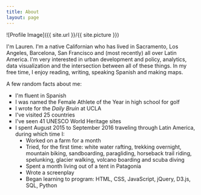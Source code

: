 ```yaml
---
title: About
layout: page
---
```

![Profile Image]({{ site.url }}/{{ site.picture }})

<p>I'm Lauren. I'm a native Californian who has lived in Sacramento, Los Angeles, Barcelona, San Francisco and (most recently) all over Latin America. I'm very interested in urban development and policy, analytics, data visualization and the intersection between all of these things. In my free time, I enjoy reading, writing, speaking Spanish and making maps.</p>

<p>A few random facts about me: </p>

<ul class="skill-list">
    <li type="square">I'm fluent in Spanish</li>
    <li type="square">I was named the Female Athlete of the Year in high school for golf</li>
    <li type="square">I wrote for the <em> Daily Bruin </em> at UCLA </li>
    <li type="square">I've visited 25 countries</li> <!-- through Guatemala -->
    <li type="square">I've seen 41 UNESCO World Heritage sites</li> <!-- through Guatemala -->
    <li type="square">I spent August 2015 to September 2016 traveling through Latin America, during which time I:</li>
    <li style="margin-left: 2em">Worked on a farm for a month</li>
    <li style="margin-left: 2em">Tried, for the first time: white water rafting, trekking overnight, mountain biking, sandboarding, paragliding, horseback trail riding, spelunking, glacier walking, volcano boarding and scuba diving</li>
    <li style="margin-left: 2em">Spent a month living out of a tent in Patagonia</li>
	<li style="margin-left: 2em">Wrote a screenplay</li>
	<li style="margin-left: 2em">Began learning to program: HTML, CSS, JavaScript, jQuery, D3.js, SQL, Python</li>
</ul>

